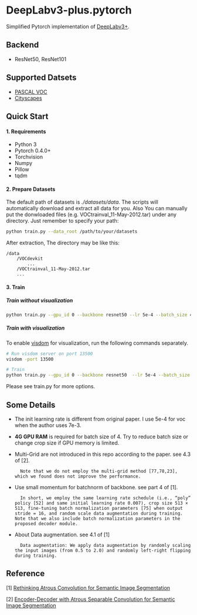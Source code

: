 # DeepLabv3-plus.pytorch

Simplified Pytorch implementation of [DeepLabv3+](https://arxiv.org/abs/1802.02611).

## Backend
* ResNet50, ResNet101  

## Supported Datsets
* [PASCAL VOC](http://host.robots.ox.ac.uk/pascal/VOC/)
* [Cityscapes](https://www.cityscapes-dataset.com) 

## Quick Start
#### 1. Requirements
* Python 3
* Pytorch 0.4.0+
* Torchvision
* Numpy
* Pillow
* tqdm

#### 2. Prepare Datasets

The default path of datasets is *./datasets/data*. The scripts will automatically download and extract all data for you. Also You can manually put the donwloaded files (e.g. VOCtrainval_11-May-2012.tar) under any directory. Just remember to specify your path:
```bash
python train.py --data_root /path/to/your/datasets
```

After extraction, The directory may be like this:  
```
/data
    /VOCdevkit  
        ...
    /VOCtrainval_11-May-2012.tar
    ...
```

#### 3. Train
##### Train without visualization
```bash
python train.py --gpu_id 0 --backbone resnet50 --lr 5e-4 --batch_size 4
```

##### Train with visualization
To enable [visdom]((https://github.com/facebookresearch/visdom)) for visualization, run the following commands separately.
```bash
# Run visdom server on port 13500
visdom -port 13500

# Train
python train.py --gpu_id 0 --backbone resnet50  --lr 5e-4 --batch_size 4 --enable_vis --vis_env deeplab --vis_port 13500
```
Please see train.py for more options.


## Some Details

* The init learning rate is different from original paper. I use 5e-4 for voc when the author uses 7e-3.
  
* **4G GPU RAM** is required for batch size of 4. Try to reduce batch size or change crop size if GPU memory is limited.

* Multi-Grid are not introduced in this repo according to the paper. see 4.3 of [2].

        Note that we do not employ the multi-grid method [77,78,23], which we found does not improve the performance.

* Use small momentum for batchnorm of backbone. see part 4 of [1].
  
        In short, we employ the same learning rate schedule (i.e., “poly” policy [52] and same initial learning rate 0.007), crop size 513 × 513, fine-tuning batch normalization parameters [75] when output stride = 16, and random scale data augmentation during training. Note that we also include batch normalization parameters in the proposed decoder module.

* About Data augmentation. see 4.1 of [1]
  
        Data augmentation: We apply data augmentation by randomly scaling the input images (from 0.5 to 2.0) and randomly left-right flipping during training.
## Reference

[1] [Rethinking Atrous Convolution for Semantic Image Segmentation](https://arxiv.org/pdf/1706.05587.pdf)

[2] [Encoder-Decoder with Atrous Separable Convolution for Semantic Image Segmentation](https://arxiv.org/abs/1802.02611)